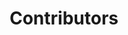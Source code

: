 ---
layout: contributors
title: Contributors
description: List of organizers and participants
navorder: 4
program: "2025"
---